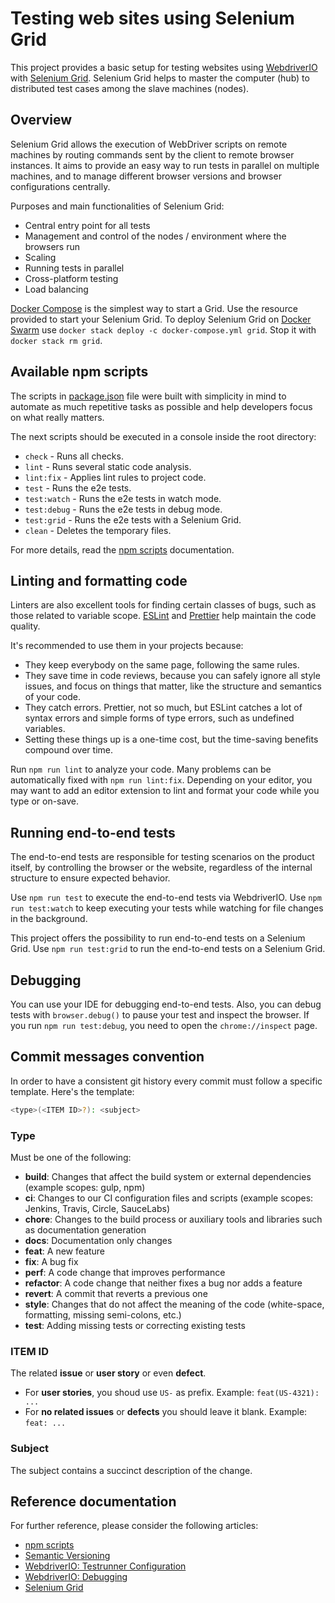 # Testing web sites using Selenium Grid

This project provides a basic setup for testing websites using [WebdriverIO](https://webdriver.io/) with [Selenium Grid](https://www.selenium.dev/documentation/grid/).
Selenium Grid helps to master the computer (hub) to distributed test cases among the slave machines (nodes).

## Overview

Selenium Grid allows the execution of WebDriver scripts on remote machines by routing commands sent by the client to remote browser instances.
It aims to provide an easy way to run tests in parallel on multiple machines, and to manage different browser versions and browser configurations centrally.

Purposes and main functionalities of Selenium Grid:

- Central entry point for all tests
- Management and control of the nodes / environment where the browsers run
- Scaling
- Running tests in parallel
- Cross-platform testing
- Load balancing

[Docker Compose](https://docs.docker.com/compose/) is the simplest way to start a Grid.
Use the resource provided to start your Selenium Grid.
To deploy Selenium Grid on [Docker Swarm](https://docs.docker.com/engine/swarm/) use `docker stack deploy -c docker-compose.yml grid`.
Stop it with `docker stack rm grid`.

## Available npm scripts

The scripts in [package.json](package.json) file were built with simplicity in mind to automate as much repetitive tasks as possible and help developers focus on what really matters.

The next scripts should be executed in a console inside the root directory:

- `check` - Runs all checks.
- `lint` - Runs several static code analysis.
- `lint:fix` - Applies lint rules to project code.
- `test` - Runs the e2e tests.
- `test:watch` - Runs the e2e tests in watch mode.
- `test:debug` - Runs the e2e tests in debug mode.
- `test:grid` - Runs the e2e tests with a Selenium Grid.
- `clean` - Deletes the temporary files.

For more details, read the [npm scripts](https://docs.npmjs.com/cli/v8/using-npm/scripts) documentation.

## Linting and formatting code

Linters are also excellent tools for finding certain classes of bugs, such as those related to variable scope.
[ESLint](https://eslint.org/) and [Prettier](https://prettier.io/) help maintain the code quality.

It's recommended to use them in your projects because:

- They keep everybody on the same page, following the same rules.
- They save time in code reviews, because you can safely ignore all style issues, and focus on things that matter, like the structure and semantics of your code.
- They catch errors. Prettier, not so much, but ESLint catches a lot of syntax errors and simple forms of type errors, such as undefined variables.
- Setting these things up is a one-time cost, but the time-saving benefits compound over time.

Run `npm run lint` to analyze your code. Many problems can be automatically fixed with `npm run lint:fix`.
Depending on your editor, you may want to add an editor extension to lint and format your code while you type or on-save.

## Running end-to-end tests

The end-to-end tests are responsible for testing scenarios on the product itself, by controlling the browser or the website, regardless of the internal structure to ensure expected behavior.

Use `npm run test` to execute the end-to-end tests via WebdriverIO.
Use `npm run test:watch` to keep executing your tests while watching for file changes in the background.

This project offers the possibility to run end-to-end tests on a Selenium Grid.
Use `npm run test:grid` to run the end-to-end tests on a Selenium Grid.

## Debugging

You can use your IDE for debugging end-to-end tests.
Also, you can debug tests with `browser.debug()` to pause your test and inspect the browser.
If you run `npm run test:debug`, you need to open the `chrome://inspect` page.

## Commit messages convention

In order to have a consistent git history every commit must follow a specific template. Here's the template:

```bash
<type>(<ITEM ID>?): <subject>
```

### Type

Must be one of the following:

- **build**: Changes that affect the build system or external dependencies (example scopes: gulp, npm)
- **ci**: Changes to our CI configuration files and scripts (example scopes: Jenkins, Travis, Circle, SauceLabs)
- **chore**: Changes to the build process or auxiliary tools and libraries such as documentation generation
- **docs**: Documentation only changes
- **feat**: A new feature
- **fix**: A bug fix
- **perf**: A code change that improves performance
- **refactor**: A code change that neither fixes a bug nor adds a feature
- **revert**: A commit that reverts a previous one
- **style**: Changes that do not affect the meaning of the code (white-space, formatting, missing semi-colons, etc.)
- **test**: Adding missing tests or correcting existing tests

### ITEM ID

The related **issue** or **user story** or even **defect**.

- For **user stories**, you shoud use `US-` as prefix. Example: `feat(US-4321): ...`
- For **no related issues** or **defects** you should leave it blank. Example: `feat: ...`

### Subject

The subject contains a succinct description of the change.

## Reference documentation

For further reference, please consider the following articles:

- [npm scripts](https://docs.npmjs.com/cli/v8/using-npm/scripts)
- [Semantic Versioning](https://semver.org/)
- [WebdriverIO: Testrunner Configuration](https://webdriver.io/docs/configurationfile)
- [WebdriverIO: Debugging](https://webdriver.io/docs/debugging)
- [Selenium Grid](https://www.selenium.dev/documentation/grid/)
